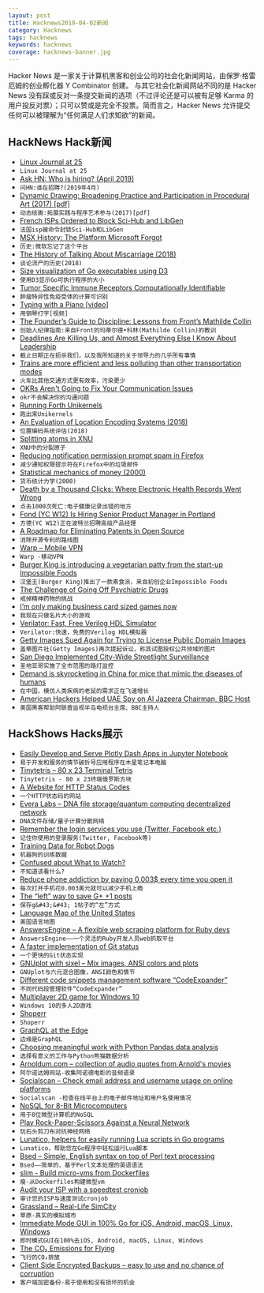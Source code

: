 ```yaml
---
layout: post
title: Hacknews2019-04-02新闻
category: Hacknews
tags: hacknews
keywords: hacknews
coverage: hacknews-banner.jpg
---
```


Hacker News 是一家关于计算机黑客和创业公司的社会化新闻网站，由保罗·格雷厄姆的创业孵化器 Y Combinator 创建。
与其它社会化新闻网站不同的是 Hacker News 没有踩或反对一条提交新闻的选项（不过评论还是可以被有足够 Karma 的用户投反对票）；只可以赞或是完全不投票。简而言之，Hacker News 允许提交任何可以被理解为“任何满足人们求知欲”的新闻。

## HackNews Hack新闻


- [Linux Journal at 25](https://www.linuxjournal.com/content/linux-journal-25)
- `Linux Journal at 25`
- [Ask HN: Who is hiring? (April 2019)](item?id=19543940)
- `问HN:谁在招聘?(2019年4月)`
- [Dynamic Drawing: Broadening Practice and Participation in Procedural Art (2017) [pdf]](https://web.media.mit.edu/~jacobsj/resources/jjacobs_dissertation_final_optimized.pdf)
- `动态绘画:拓展实践与程序艺术参与(2017)[pdf]`
- [French ISPs Ordered to Block Sci-Hub and LibGen](https://torrentfreak.com/court-orders-french-isps-to-block-sci-hub-and-libgen-190331/)
- `法国isp被命令封锁Sci-Hub和LibGen`
- [MSX History: The Platform Microsoft Forgot](https://tedium.co/2019/01/29/microsoft-msx-history/)
- `历史:微软忘记了这个平台`
- [The History of Talking About Miscarriage (2018)](https://www.thecut.com/2018/04/the-history-of-talking-about-miscarriage.html)
- `谈论流产的历史(2018)`
- [Size visualization of Go executables using D3](https://science.raphael.poss.name/go-executable-size-visualization-with-d3.html)
- `使用D3显示Go可执行程序的大小`
- [Tumor Specific Immune Receptors Computationally Identifiable](http://cancerres.aacrjournals.org/content/79/7/1671.short?rss=1)
- `肿瘤特异性免疫受体的计算可识别`
- [Typing with a Piano [video]](https://www.youtube.com/watch?v=MAYlMcyVZ2k)
- `用钢琴打字[视频]`
- [The Founder’s Guide to Discipline: Lessons from Front’s Mathilde Collin](https://firstround.com/review/the-founders-guide-to-discipline-lessons-from-fronts-mathilde-collin)
- `创始人纪律指南:来自Front的玛蒂尔德•科林(Mathilde Collin)的教训`
- [Deadlines Are Killing Us, and Almost Everything Else I Know About Leadership](https://medium.com/@duncanr/deadlines-are-killing-us-and-almost-everything-else-i-know-about-leadership-7032a5fb12ac)
- `截止日期正在扼杀我们，以及我所知道的关于领导力的几乎所有事情`
- [Trains are more efficient and less polluting than other transportation modes](https://www.citylab.com/transportation/2019/04/rail-transportation-carbon-emissions-green-new-deal/586240/)
- `火车比其他交通方式更有效率，污染更少`
- [OKRs Aren&#39;t Going to Fix Your Communication Issues](http://www.craigkerstiens.com/2019/03/29/okrs-arent-going-to-fix-your-communication/)
- `okr不会解决你的沟通问题`
- [Running Forth Unikernels](https://nanovms.com/dev/tutorials/running-forth-unikernels)
- `跑出来Unikernels`
- [An Evaluation of Location Encoding Systems (2018)](https://github.com/google/open-location-code/wiki/Evaluation-of-Location-Encoding-Systems)
- `位置编码系统评估(2018)`
- [Splitting atoms in XNU](https://googleprojectzero.blogspot.com/2019/04/splitting-atoms-in-xnu.html)
- `XNU中的分裂原子`
- [Reducing notification permission prompt spam in Firefox](https://blog.nightly.mozilla.org/2019/04/01/reducing-notification-permission-prompt-spam-in-firefox/)
- `减少通知权限提示符在Firefox中的垃圾邮件`
- [Statistical mechanics of money (2000)](https://arxiv.org/abs/cond-mat/0001432)
- `货币统计力学(2000)`
- [Death by a Thousand Clicks: Where Electronic Health Records Went Wrong](http://fortune.com/longform/medical-records/)
- `点击1000次死亡:电子健康记录出错的地方`
- [Fond (YC W12) Is Hiring Senior Product Manager in Portland](https://jobs.lever.co/fond/26b4c11b-670d-425d-b9ff-33dcd7440fde)
- `方德(YC W12)正在波特兰招聘高级产品经理`
- [A Roadmap for Eliminating Patents in Open Source](https://blog.hansenpartnership.com/a-roadmap-for-eliminating-patents-in-open-source/)
- `消除开源专利的路线图`
- [Warp – Mobile VPN](https://blog.cloudflare.com/1111-warp-better-vpn/)
- `Warp -移动VPN`
- [Burger King is introducing a vegetarian patty from the start-up Impossible Foods](https://www.nytimes.com/2019/04/01/technology/burger-king-impossible-whopper.html)
- `汉堡王(Burger King)推出了一款素食派，来自初创企业Impossible Foods`
- [The Challenge of Going Off Psychiatric Drugs](https://www.newyorker.com/magazine/2019/04/08/the-challenge-of-going-off-psychiatric-drugs/)
- `戒掉精神药物的挑战`
- [I’m only making business card sized games now](http://frankforce.com/?p=5826)
- `我现在只做名片大小的游戏`
- [Verilator: Fast, Free Verilog HDL Simulator](https://www.veripool.org/wiki/verilator)
- `Verilator:快速，免费的Verilog HDL模拟器`
- [Getty Images Sued Again for Trying to License Public Domain Images](https://www.techdirt.com/articles/20190329/15352641901/getty-images-sued-yet-again-trying-to-license-public-domain-images.shtml)
- `盖蒂图片社(Getty Images)再次提起诉讼，称其试图授权公共领域的图片`
- [San Diego Implemented City-Wide Streetlight Surveillance](https://massprivatei.blogspot.com/2019/03/san-diego-has-been-turned-into-massive.html)
- `圣地亚哥实施了全市范围的路灯监控`
- [Demand is skyrocketing in China for mice that mimic the diseases of humans](https://www.bloomberg.com/news/articles/2019-04-01/china-s-demand-for-17-000-gene-altered-lab-mice-is-skyrocketing)
- `在中国，模仿人类疾病的老鼠的需求正在飞速增长`
- [American Hackers Helped UAE Spy on Al Jazeera Chairman, BBC Host](https://www.reuters.com/investigates/special-report/usa-raven-media/)
- `美国黑客帮助阿联酋监视半岛电视台主席、BBC主持人`


## HackShows Hacks展示

- [ Easily Develop and Serve Plotly Dash Apps in Jupyter Notebook](https://github.com/omegaml/dashserve)
- `易于开发和服务的情节破折号应用程序在木星笔记本电脑`
- [ Tinytetris – 80 x 23 Terminal Tetris](https://github.com/taylorconor/tinytetris)
- `Tinytetris - 80 x 23终端俄罗斯方块`
- [ A Website for HTTP Status Codes](https://statuses.now.sh/)
- `一个HTTP状态码的网站`
- [ Evera Labs – DNA file storage/quantum computing decentralized network](https://news.ycombinator.com/item?id=19538353)
- `DNA文件存储/量子计算分散网络`
- [ Remember the login services you use (Twitter, Facebook etc.)](https://whatsign.in)
- `记住你使用的登录服务(Twitter, Facebook等)`
- [ Training Data for Robot Dogs](https://scale.ai/autonomous-canines)
- `机器狗的训练数据`
- [ Confused about What to Watch?](https://www.comparemovies.info/)
- `不知道该看什么?`
- [ Reduce phone addiction by paying 0.003$ every time you open it](https://www.producthunt.com/posts/enoughphoneisenough)
- `每次打开手机花0.003美元就可以减少手机上瘾`
- [ The “left” way to save G&#43; &#43;1 posts](https://github.com/JuanSierra/saveplus)
- `保存g&#43;&#43; 1帖子的“左”方式`
- [ Language Map of the United States](http://languagemap.us)
- `美国语言地图`
- [ AnswersEngine – A flexible web scraping platform for Ruby devs](https://answersengine.com)
- `AnswersEngine——一个灵活的Ruby开发人员web抓取平台`
- [ A faster implementation of Git status](https://github.com/romkatv/gitstatus)
- `一个更快的Git状态实现`
- [ GNUplot with sixel – Mix images, ANSI colors and plots](https://github.com/csdvrx/sixel-gnuplot)
- `GNUplot与六元混合图像，ANSI颜色和情节`
- [ Different code snippets management software “CodeExpander”](https://codeexpander.com)
- `不同代码段管理软件“CodeExpander”`
- [ Multiplayer 2D game for Windows 10](https://github.com/MiguelRipoll23/uwp-multiplayer)
- `Windows 10的多人2D游戏`
- [ Shoperr](http://c.shoperr.com)
- `Shoperr`
- [ GraphQL at the Edge](https://github.com/stackpath/edgeengine-examples/tree/master/graphql)
- `边缘是GraphQL`
- [ Choosing meaningful work with Python Pandas data analysis](https://github.com/freeradical13/ValueBasedPrioritization)
- `选择有意义的工作与Python熊猫数据分析`
- [ Arnoldum.com – collection of audio quotes from Arnold&#39;s movies](https://arnoldum.com)
- `阿尔诺达姆网站-收集阿诺德电影的音频语录`
- [ Socialscan – Check email address and username usage on online platforms](https://github.com/iojw/socialscan)
- `Socialscan -检查在线平台上的电子邮件地址和用户名使用情况`
- [ NoSQL for 8-Bit Microcomputers](https://github.com/JohnSully/KeyDB_Z80)
- `用于8位微型计算机的NoSQL`
- [ Play Rock-Paper-Scissors Against a Neural Network](https://github.com/victorqribeiro/jokenpo)
- `玩石头剪刀布对抗神经网络`
- [ Lunatico, helpers for easily running Lua scripts in Go programs](https://github.com/fiatjaf/lunatico)
- `Lunatico，帮助您在Go程序中轻松运行Lua脚本`
- [ Bsed – Simple, English syntax on top of Perl text processing](https://github.com/andrewbihl/bsed)
- `Bsed——简单的、基于Perl文本处理的英语语法`
- [ slim - Build micro-vms from Dockerfiles](https://github.com/ottomatica/slim)
- `瘦-从Dockerfiles构建微型vm`
- [ Audit your ISP with a speedtest cronjob](https://github.com/igomez10/speedInspectorRPI)
- `审计您的ISP与速度测试cronjob`
- [ Grassland – Real-Life SimCity](http://grassland.network)
- `草原-真实的模拟城市`
- [ Immediate Mode GUI in 100% Go for iOS, Android, macOS, Linux, Windows](https://groups.google.com/forum/#!topic/golang-nuts/H4us4194WQ4)
- `即时模式GUI在100%去iOS, Android, macOS, Linux, Windows`
- [ The CO₂ Emissions for Flying](http://shameplane.com/)
- `飞行的CO₂排放`
- [ Client Side Encrypted Backups – easy to use and no chance of corruption](https://github.com/Scott-Kaplan/Client-Side-Encrypted-Backups)
- `客户端加密备份-易于使用和没有损坏的机会`


